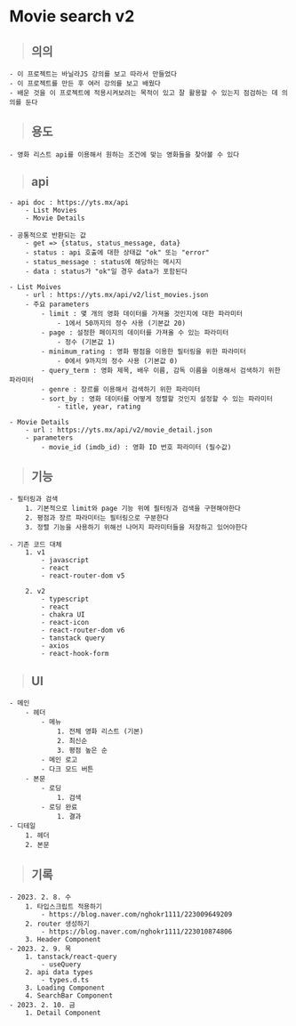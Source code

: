 # Movie search v2

> ## 의의

    - 이 프로젝트는 바닐라JS 강의를 보고 따라서 만들었다
    - 이 프로젝트를 만든 후 여러 강의를 보고 배웠다
    - 배운 것을 이 프로젝트에 적용시켜보려는 목적이 있고 잘 활용할 수 있는지 점검하는 데 의의를 둔다

> ## 용도

    - 영화 리스트 api를 이용해서 원하는 조건에 맞는 영화들을 찾아볼 수 있다

> ## api

    - api doc : https://yts.mx/api
        - List Movies
        - Movie Details

    - 공통적으로 반환되는 값
        - get => {status, status_message, data}
        - status : api 호출에 대한 상태값 "ok" 또는 "error"
        - status_message : status에 해당하는 메시지
        - data : status가 "ok"일 경우 data가 포함된다

    - List Moives
        - url : https://yts.mx/api/v2/list_movies.json
        - 주요 parameters
            - limit : 몇 개의 영화 데이터를 가져올 것인지에 대한 파라미터
                - 1에서 50까지의 정수 사용 (기본값 20)
            - page : 설정한 페이지의 데이터를 가져올 수 있는 파라미터
                - 정수 (기본값 1)
            - minimum_rating : 영화 평점을 이용한 필터링을 위한 파라미터
                - 0에서 9까지의 정수 사용 (기본값 0)
            - query_term : 영화 제목, 배우 이름, 감독 이름을 이용해서 검색하기 위한 파라미터
            - genre : 장르를 이용해서 검색하기 위한 파라미터
            - sort_by : 영화 데이터를 어떻게 정렬할 것인지 설정할 수 있는 파라미터
                - title, year, rating

    - Movie Details
        - url : https://yts.mx/api/v2/movie_detail.json
        - parameters
            - movie_id (imdb_id) : 영화 ID 번호 파라미터 (필수값)

> ## 기능

    - 필터링과 검색
        1. 기본적으로 limit와 page 기능 위에 필터링과 검색을 구현해야한다
        2. 평점과 장르 파라미터는 필터링으로 구분한다
        3. 정렬 기능을 사용하기 위해선 나머지 파라미터들을 저장하고 있어야한다

    - 기존 코드 대체
        1. v1
            - javascript
            - react
            - react-router-dom v5

        2. v2
            - typescript
            - react
            - chakra UI
            - react-icon
            - react-router-dom v6
            - tanstack query
            - axios
            - react-hook-form

> ## UI

    - 메인
        - 헤더
            - 메뉴
                1. 전체 영화 리스트 (기본)
                2. 최신순
                3. 평점 높은 순
            - 메인 로고
            - 다크 모드 버튼
        - 본문
            - 로딩
                1. 검색
            - 로딩 완료
                1. 결과
    - 디테일
        1. 헤더
        2. 본문

> ## 기록

    - 2023. 2. 8. 수
        1. 타입스크립트 적용하기
            - https://blog.naver.com/nghokr1111/223009649209
        2. router 생성하기
            - https://blog.naver.com/nghokr1111/223010874806
        3. Header Component
    - 2023. 2. 9. 목
        1. tanstack/react-query
            - useQuery
        2. api data types
            - types.d.ts
        3. Loading Component
        4. SearchBar Component
    - 2023. 2. 10. 금
        1. Detail Component
